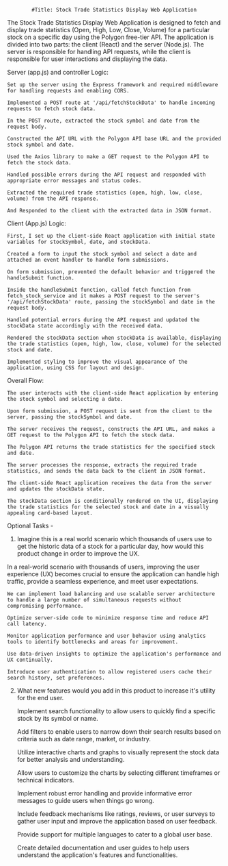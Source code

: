             #Title: Stock Trade Statistics Display Web Application


The Stock Trade Statistics Display Web Application is designed to fetch and display trade statistics (Open, High, Low, Close, Volume) for a particular stock on a specific day using the Polygon free-tier API. The application is divided into two parts: the client (React) and the server (Node.js). The server is responsible for handling API requests, while the client is responsible for user interactions and displaying the data.


Server (app.js) and controller Logic:

    Set up the server using the Express framework and required middleware for handling requests and enabling CORS.
    
    Implemented a POST route at '/api/fetchStockData' to handle incoming requests to fetch stock data.

    In the POST route, extracted the stock symbol and date from the request body.

    Constructed the API URL with the Polygon API base URL and the provided stock symbol and date.

    Used the Axios library to make a GET request to the Polygon API to fetch the stock data.

    Handled possible errors during the API request and responded with appropriate error messages and status codes.

    Extracted the required trade statistics (open, high, low, close, volume) from the API response.

    And Responded to the client with the extracted data in JSON format.


Client (App.js) Logic:

    First, I set up the client-side React application with initial state variables for stockSymbol, date, and stockData.

    Created a form to input the stock symbol and select a date and attached an event handler to handle form submissions.

    On form submission, prevented the default behavior and triggered the handleSubmit function.
    
    Inside the handleSubmit function, called fetch function from fetch_stock_service and it makes a POST request to the server's '/api/fetchStockData' route, passing the stockSymbol and date in the request body.

    Handled potential errors during the API request and updated the stockData state accordingly with the received data.

    Rendered the stockData section when stockData is available, displaying the trade statistics (open, high, low, close, volume) for the selected stock and date.

    Implemented styling to improve the visual appearance of the application, using CSS for layout and design.


Overall Flow:

    The user interacts with the client-side React application by entering the stock symbol and selecting a date.

    Upon form submission, a POST request is sent from the client to the server, passing the stockSymbol and date.

    The server receives the request, constructs the API URL, and makes a GET request to the Polygon API to fetch the stock data.

    The Polygon API returns the trade statistics for the specified stock and date.

    The server processes the response, extracts the required trade statistics, and sends the data back to the client in JSON format.

    The client-side React application receives the data from the server and updates the stockData state.

    The stockData section is conditionally rendered on the UI, displaying the trade statistics for the selected stock and date in a visually appealing card-based layout.




Optional Tasks -


1. Imagine this is a real world scenario which thousands of users use to get the historic data of a stock for a particular day, how would this product change in order to improve the UX.


 In a real-world scenario with thousands of users, improving the user experience (UX) becomes crucial to ensure the application can handle 
 high traffic, provide a seamless experience, and meet user expectations.

	We can implement load balancing and use scalable server architecture to handle a large number of simultaneous requests without 		 
    compromising performance.
	
	Optimize server-side code to minimize response time and reduce API call latency.
	
	Monitor application performance and user behavior using analytics tools to identify bottlenecks and areas for improvement.
	
	Use data-driven insights to optimize the application's performance and UX continually.
	
	Introduce user authentication to allow registered users cache their search history, set preferences.




2. What new features would you add in this product to increase it's utility for the end user.

	Implement search functionality to allow users to quickly find a specific stock by its    symbol or name.
	
	Add filters to enable users to narrow down their search results based on criteria such as date range, market, or industry.
	
	Utilize interactive charts and graphs to visually represent the stock data for better analysis and understanding.
	
	Allow users to customize the charts by selecting different timeframes or technical indicators.
	
	Implement robust error handling and provide informative error messages to guide users when things go wrong.
	
	Include feedback mechanisms like ratings, reviews, or user surveys to gather user input and improve the application based on user 
    feedback.
	
	Provide support for multiple languages to cater to a global user base.
	
	Create detailed documentation and user guides to help users understand the application's features and functionalities.
